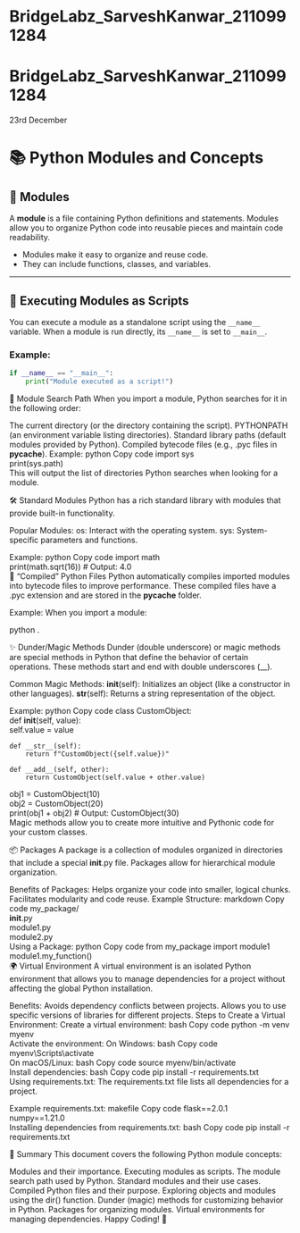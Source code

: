 
# BridgeLabz_SarveshKanwar_2110991284

# BridgeLabz_SarveshKanwar_2110991284  
23rd December  

# 📚 Python Modules and Concepts  

## 🧩 Modules  
A **module** is a file containing Python definitions and statements. Modules allow you to organize Python code into reusable pieces and maintain code readability.  

- Modules make it easy to organize and reuse code.  
- They can include functions, classes, and variables.  

---  

## 🚀 Executing Modules as Scripts  
You can execute a module as a standalone script using the `__name__` variable. When a module is run directly, its `__name__` is set to `__main__`.  

### Example:  
```python  
if __name__ == "__main__":  
    print("Module executed as a script!")
```
📂 Module Search Path
When you import a module, Python searches for it in the following order:

The current directory (or the directory containing the script).
PYTHONPATH (an environment variable listing directories).
Standard library paths (default modules provided by Python).
Compiled bytecode files (e.g., .pyc files in __pycache__).
Example:
python
Copy code
import sys  
print(sys.path)  
This will output the list of directories Python searches when looking for a module.

🛠 Standard Modules
Python has a rich standard library with modules that provide built-in functionality.

Popular Modules:
os: Interact with the operating system.
sys: System-specific parameters and functions.

Example:
python
Copy code
import math  
print(math.sqrt(16))  # Output: 4.0  
📝 “Compiled” Python Files
Python automatically compiles imported modules into bytecode files to improve performance. These compiled files have a .pyc extension and are stored in the __pycache__ folder.

Example:
When you import a module:

python
.

✨ Dunder/Magic Methods
Dunder (double underscore) or magic methods are special methods in Python that define the behavior of certain operations. These methods start and end with double underscores (__).

Common Magic Methods:
__init__(self): Initializes an object (like a constructor in other languages).
__str__(self): Returns a string representation of the object.

Example:
python
Copy code
class CustomObject:  
    def __init__(self, value):  
        self.value = value  

    def __str__(self):  
        return f"CustomObject({self.value})"  

    def __add__(self, other):  
        return CustomObject(self.value + other.value)  

obj1 = CustomObject(10)  
obj2 = CustomObject(20)  
print(obj1 + obj2)  # Output: CustomObject(30)  
Magic methods allow you to create more intuitive and Pythonic code for your custom classes.

📦 Packages
A package is a collection of modules organized in directories that include a special __init__.py file. Packages allow for hierarchical module organization.

Benefits of Packages:
Helps organize your code into smaller, logical chunks.
Facilitates modularity and code reuse.
Example Structure:
markdown
Copy code
my_package/  
    __init__.py  
    module1.py  
    module2.py  
Using a Package:
python
Copy code
from my_package import module1  
module1.my_function()  
🌍 Virtual Environment
A virtual environment is an isolated Python environment that allows you to manage dependencies for a project without affecting the global Python installation.

Benefits:
Avoids dependency conflicts between projects.
Allows you to use specific versions of libraries for different projects.
Steps to Create a Virtual Environment:
Create a virtual environment:
bash
Copy code
python -m venv myenv  
Activate the environment:
On Windows:
bash
Copy code
myenv\Scripts\activate  
On macOS/Linux:
bash
Copy code
source myenv/bin/activate  
Install dependencies:
bash
Copy code
pip install -r requirements.txt  
Using requirements.txt:
The requirements.txt file lists all dependencies for a project.

Example requirements.txt:
makefile
Copy code
flask==2.0.1  
numpy==1.21.0  
Installing dependencies from requirements.txt:
bash
Copy code
pip install -r requirements.txt  

📘 Summary
This document covers the following Python module concepts:

Modules and their importance.
Executing modules as scripts.
The module search path used by Python.
Standard modules and their use cases.
Compiled Python files and their purpose.
Exploring objects and modules using the dir() function.
Dunder (magic) methods for customizing behavior in Python.
Packages for organizing modules.
Virtual environments for managing dependencies.
Happy Coding! 🚀
